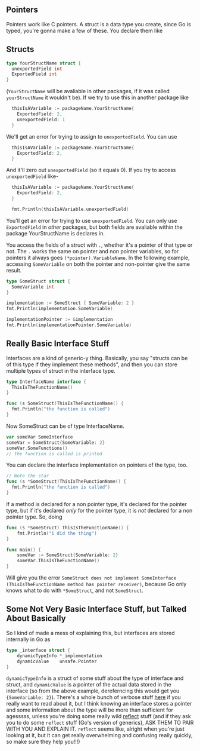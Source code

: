 ## Pointers
Pointers work like C pointers.
A struct is a data type you create, since Go is typed, you're gonna make a few of these. You declare them like

## Structs
```go
type YourStructName struct {
  unexportedField int
  ExportedField int
}
```

(`YourStructName` will be avaliable in other packages, if it was called `yourStructName` it wouldn't be).
If we try to use this in another package like

```go
  thisIsAVariable := packageName.YourStructName{
    ExportedField: 2,
    unexportedField: 1
  }
```
We'll get an error for trying to assign to `unexportedField`. You can use
```go
  thisIsAVariable := packageName.YourStructName{
    ExportedField: 2,
  }
```
And it'll zero out `unexportedField` (so it equals 0).
If you try to access `unexportedField` like-

```go
  thisIsAVariable := packageName.YourStructName{
    ExportedField: 2,
  }

  fmt.Println(thisIsAVariable.unexportedField)
```
You'll get an error for trying to use `unexportedField`. You can only use `ExportedField` in _other_ packages, but both fields are avaliable within the package YourStructName is declares in.

You access the fields of a struct with `.`, whether it's a pointer of that type or not. The `.` works the same on pointer and non pointer variables, so for pointers it always goes `(*pointer).VariableName`. In the following example, accessing `SomeVariable` on both the pointer and non-pointer give the same result.
```go
type SomeStruct struct {
  SomeVariable int
}

implementation := SomeStruct { SomeVariable: 2 }
fmt.Println(implementation.SomeVariable)

implementationPointer := &implementation
fmt.Println(implementationPointer.SomeVariable)
```

## Really Basic Interface Stuff
Interfaces are a kind of generic-y thing. Basically, you say "structs can be of this type if they implement these methods", and then you can store multiple types of struct in the interface type.

```go
type InterfaceName interface {
  ThisIsTheFunctionName()
}

func (s SomeStruct)ThisIsTheFunctionName() {
  fmt.Println("the function is called")
}
```
Now SomeStruct can be of type InterfaceName.

```go
var someVar SomeInterface
someVar = SomeStruct{SomeVariable: 2}
someVar.SomeFunctions()
// the function is called is printed
```

You can declare the interface implementation on pointers of the type, too.
```go
// Note the star
func (s *SomeStruct)ThisIsTheFunctionName() {
  fmt.Println("the function is called")
}
```
If a method is declared for a non pointer type, it's declared for the pointer type, but if it's declared *only* for the pointer type, it is *not* declared for a non pointer type. So, doing
```go
func (s *SomeStruct) ThisIsTheFunctionName() {
	fmt.Println("i did the thing")
}

func main() {
	someVar := SomeStruct{SomeVariable: 2}
	someVar.ThisIsTheFunctionName()
}
```
Will give you the error `SomeStruct does not implement SomeInterface (ThisIsTheFunctionName method has pointer receiver)`, because Go only knows what to do with `*SomeStruct`, and not `SomeStruct`.

## Some Not Very Basic Interface Stuff, but Talked About Basically
So I kind of made a mess of explaining this, but interfaces are stored internally in Go as
```go
type _interface struct {
	dynamicTypeInfo *_implementation
	dynamicValue    unsafe.Pointer
}
```
`dynamicTypeInfo` is a struct of some stuff about the type of interface and struct, and `dynamicValue` is a pointer of the actual data stored in the interface (so from the above example, dereferncing this would get you `{SomeVariable: 2}`). There's a whole bunch of verbose stuff [here](https://www.tapirgames.com/blog/golang-interface-implementation) if you really want to read about it, but I think knowing an interface stores a pointer and some information about the type will be more than sufficient for agesssss, unless you're doing some really wild [reflect](https://golang.org/pkg/reflect/) stuff (and if they ask you to do some `reflect` stuff (Go's version of generics), ASK THEM TO PAIR WITH YOU AND EXPLAIN IT. `reflect` seems like, alright when you're just looking at it, but it can get really overwhelming and confusing really quickly, so make sure they help you!!!)
